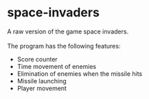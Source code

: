 # space-invaders

A raw version of the game space invaders.
<br><br>
The program has the following features:
<ul>
  <li>Score counter</li>
  <li>Time movement of enemies</li>
  <li>Elimination of enemies when the missile hits</li>
  <li>Missile launching</li>
  <li>Player movement</li>
</ul>
